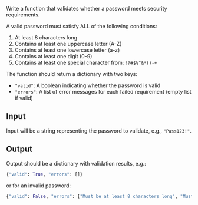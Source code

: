 Write a function that validates whether a password meets security requirements.

A valid password must satisfy ALL of the following conditions:

1. At least 8 characters long
2. Contains at least one uppercase letter (A-Z)
3. Contains at least one lowercase letter (a-z)
4. Contains at least one digit (0-9)
5. Contains at least one special character from: `!@#$%^&*()-+`

The function should return a dictionary with two keys:
- `"valid"`: A boolean indicating whether the password is valid
- `"errors"`: A list of error messages for each failed requirement (empty list if valid)

## Input

Input will be a string representing the password to validate, e.g., `"Pass123!"`.

## Output

Output should be a dictionary with validation results, e.g.:
```python
{"valid": True, "errors": []}
```

or for an invalid password:
```python
{"valid": False, "errors": ["Must be at least 8 characters long", "Must contain at least one special character"]}
```
